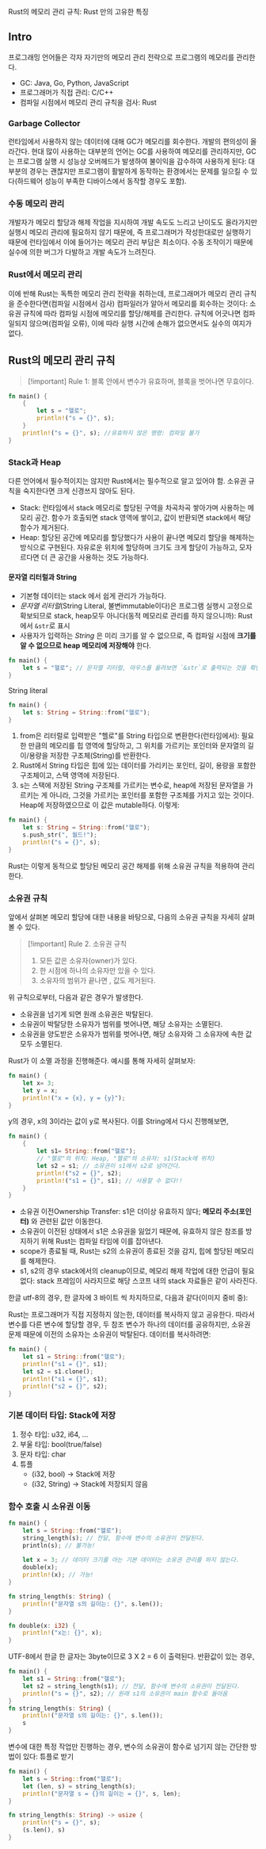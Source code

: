 Rust의 메모리 관리 규칙: Rust 만의 고유한 특징
## Intro
프로그래밍 언어들은 각자 자기만의 메모리 관리 전략으로 프로그램의 메모리를 관리한다.
- GC: Java, Go, Python, JavaScript
- 프로그래머가 직접 관리: C/C++
- 컴파일 시점에서 메모리 관리 규칙을 검사: Rust
### Garbage Collector
런타임에서 사용하지 않는 데이터에 대해 GC가 메모리를 회수한다. 개발의 편의성이 올라간다.
현대 많이 사용하는 대부분의 언어는 GC를 사용하여 메모리를 관리하지만, GC는 프로그램 실행 시 성능상 오버헤드가 발생하여 불이익을 감수하여 사용하게 된다: 대부분의 경우는 괜찮지만 프로그램이 활발하게 동작하는 환경에서는 문제를 일으킬 수 있다(하드웨어 성능이 부족한 디바이스에서 동작할 경우도 포함).
### 수동 메모리 관리
개발자가 메모리 할당과 해제 작업을 지시하여 개발 속도도 느리고 난이도도 올라가지만 실행시 메모리 관리에 필요하지 않기 때문에, 즉 프로그래머가 작성한대로만 실행하기 때문에 런타임에서 이에 들어가는 메모리 관리 부담은 최소이다.
수동 조작이기 때문에 실수에 의한 버그가 다발하고 개발 속도가 느려진다. 
### Rust에서 메모리 관리
이에 반해 Rust는 독특한 메모리 관리 전략을 취하는데, 프로그래머가 메모리 관리 규칙을 준수한다면(컴파일 시점에서 검사) 컴파일러가 알아서 메모리를 회수하는 것이다: 소유권 규칙에 따라 컴파일 시점에 메모리를 할당/해제를 관리한다. 규칙에 어긋나면 컴파일되지 않으며(컴파일 오류), 이에 따라 실행 시간에 손해가 없으면서도 실수의 여지가 없다.
## Rust의 메모리 관리 규칙
> [!important] Rule 1: 블록 안에서 변수가 유효하며, 블록을 벗어나면 무효이다.

```rust
fn main() {
	{
		let s = "헬로";
		println!("s = {}", s);
	}
	println!("s = {}", s); //유효하지 않은 명령: 컴파일 불가
}
```
### Stack과 Heap
다른 언어에서 필수적이지는 않지만 Rust에서는 필수적으로 알고 있어야 함. 소유권 규칙을 숙지한다면 크게 신경쓰지 않아도 된다.
- Stack: 런타임에서 stack 메모리로 할당된 구역을 차곡차곡 쌓아가며 사용하는 메모리 공간. 함수가 호출되면 stack 영역에 쌓이고, 값이 반환되면 stack에서 해당 함수가 제거된다. 
- Heap: 할당된 공간에 메모리를 할당했다가 사용이 끝나면 메모리 할당을 해제하는 방식으로 구현된다. 자유로운 위치에 할당하며 크기도 크게 할당이 가능하고, 모자르다면 더 큰 공간을 사용하는 것도 가능하다.
#### 문자열 리터럴과 String
- 기본형 데이터는 stack 에서 쉽게 관리가 가능하다.
- _문자열 리터럴_(String Literal, 불변immutable이다)은 프로그램 실행시 고정으로 확보되므로 stack, heap모두 아니다(동적 메모리로 관리를 하지 않으니까): Rust에서 `&str`로 표시
- 사용자가 입력하는 _String_ 은 미리 크기를 알 수 없으므로, 즉 컴파일 시점에 **크기를 알 수 없으므로 heap 메모리에 저장해야** 한다.
```rust
fn main() {
	let s = "헬로"; // 문자열 리터럴, 마우스를 올려보면 `&str`로 출력되는 것을 확인할 수 있다.
}
```
String literal

```rust
fn main() {
	let s: String = String::from("헬로");
}
```
1. from은 리터럴로 입력받은 "헬로"를 String 타입으로 변환한다(런타임에서): 필요한 만큼의 메모리를 힙 영역에 할당하고, 그 위치를 가르키는 포인터와 문자열의 길이/용량을 저장한 구조체(String)를 반환한다.
2. Rust에서 String 타입은 힙에 있는 데이터를 가리키는 포인터, 길이, 용량을 포함한 구조체이고, 스택 영역에 저장된다.
3. s는 스택에 저장된 String 구조체를 가르키는 변수로, heap에 저장된 문자열을 가르키는 게 아니라, 그것을 가르키는 포인터를 포함한 구조체를 가지고 있는 것이다.
Heap에 저장하였으므로 이 값은 mutable하다. 이렇게:
```rust
fn main() {
	let s: String = String::from("헬로");
	s.push_str(", 월드!");
	println!("s = {}", s);
}
```
Rust는 이렇게 동적으로 할당된 메모리 공간 해제를 위해 소유권 규칙을 적용하여 관리한다.
### 소유권 규칙
앞에서 살펴본 메모리 할당에 대한 내용을 바탕으로, 다음의 소유권 규칙을 자세히 살펴 볼 수 있다.
> [!important] Rule 2. 소유권 규칙
> 1. 모든 값은 소유자(owner)가 있다.
> 2. 한 시점에 하나의 소유자만 있을 수 있다.
> 3. 소유자의 범위가 끝나면 , 값도 제거된다.

위 규칙으로부터, 다음과 같은 경우가 발생한다.
- 소유권을 넘기게 되면 원래 소유권은 박탈된다.
- 소유권이 박탈당한 소유자가 범위를 벗어나면, 해당 소유자는 소멸된다.
- 소유권을 양도받은 소유자가 범위를 벗어나면, 해당 소유자와 그 소유자에 속한 값 모두 소멸된다.

Rust가 이 소멸 과정을 진행해준다. 예시를 통해 자세히 살펴보자:

```rust
fn main() {
	let x= 3;
	let y = x;
	println!("x = {x}, y = {y}");
}
```
y의 경우, x의 3이라는 값이 y로 복사된다. 이를 String에서 다시 진행해보면,
```rust
fn main() {
	{
		let s1= String::from("헬로");
		// "헬로"의 위치: Heap, "헬로"의 소유자: s1(Stack에 위치) 
		let s2 = s1; // 소유권이 s1에서 s2로 넘어간다.
		println!("s2 = {}", s2);
		println!("s1 = {}", s1); // 사용할 수 없다!!
	}
}
```
- 소유권 이전Ownership Transfer: s1은 더이상 유효하지 않다; **메모리 주소(포인터)** 와 관련된 값만 이동한다.
- 소유권이 이전된 상태에서 s1은 소유권을 잃었기 때문에, 유효하지 않은 참조를 방지하기 위해 Rust는 컴파일 타임에 이를 잡아낸다.
- scope가 종료될 때, Rust는 s2의 소유권이 종료된 것을 감지, 힙에 할당된 메모리를 해제한다.
- s1, s2의 경우 stack에서의 cleanup이므로, 메모리 해제 작업에 대한 언급이 필요없다: stack 프레임이 사라지므로 해당 스코프 내의 stack 자료들은 같이 사라진다.

한글 utf-8의 경우, 한 글자에 3 바이트 씩 차지하므로, 다음과 같다(이미지 중비 중):

Rust는 프로그래머가 직접 지정하지 않는한, 데이터를 복사하지 않고 공유한다. 따라서 변수를 다른 변수에 할당할 경우, 두 참조 변수가 하나의 데이터를 공유하지만, 소유권 문제 때문에 이전의 소유자는 소유권이 박탈된다. 데이터를 복사하려면:
```rust
fn main() {
	let s1 = String::from("헬로");
	println!("s1 = {}", s1);
	let s2 = s1.clone();
	println!("s1 = {}", s1);
	println!("s2 = {}", s2);
}
```

### 기본 데이터 타입: Stack에 저장
1. 정수 타입: u32, i64, ...
2. 부울 타입: bool(true/false)
3. 문자 타입: char
4. 튜플
	- (i32, bool) → Stack에 저장
	- (i32, String) → Stack에 저장되지 않음
### 함수 호출 시 소유권 이동
```rust
fn main() {
	let s = String::from("헬로");
	string_length(s); // 전달, 함수에 변수의 소유권이 전달된다.
	println(s); // 불가능!
	
	let x = 3; // 데이터 크기를 아는 기본 데이터는 소유권 관리를 하지 않는다.
	double(x);
	println!(x); // 가능!
}

fn string_length(s: String) {
	println!("문자열 s의 길이는: {}", s.len());
}

fn double(x: i32) {
	println!("x는: {}", x);
}
```
UTF-8에서 한글 한 글자는 3byte이므로 3 X 2 = 6 이 출력된다.
반환값이 있는 경우, 
```rust
fn main() {
	let s1 = String::from("헬로");
	let s2 = string_length(s1); // 전달, 함수에 변수의 소유권이 전달된다.
	println!("s = {}", s2); // 원래 s1의 소유권이 main 함수로 돌아옴
}
fn string_length(s: String) {
	println!("문자열 s의 길이는: {}", s.len());
	s
}
```

변수에 대한 특정 작업만 진행하는 경우, 변수의 소유권이 함수로 넘기지 않는 간단한 방법이 있다: 튜플로 받기
```rust
fn main() {
	let s = String::from("헬로");
	let (len, s) = string_length(s);
	println!("문자열 s = {}의 길이는 = {}", s, len);
}

fn string_length(s: String) -> usize {
	println!("s = {}", s);
	(s.len(), s)
}
```
